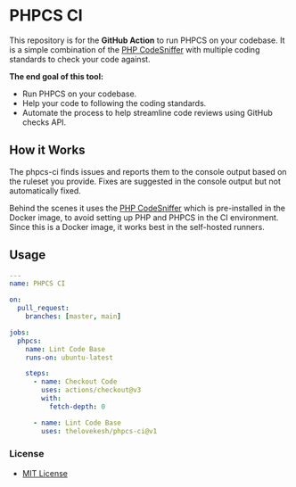 # PHPCS CI

This repository is for the **GitHub Action** to run PHPCS on your codebase. It is a simple combination of the [PHP CodeSniffer](https://github.com/squizlabs/PHP_CodeSniffer) with multiple coding standards to check your code against.

**The end goal of this tool:**

- Run PHPCS on your codebase.
- Help your code to following the coding standards.
- Automate the process to help streamline code reviews using GitHub checks API.

## How it Works

The phpcs-ci finds issues and reports them to the console output based on the ruleset you provide. Fixes are suggested in the console output but not automatically fixed.

Behind the scenes it uses the [PHP CodeSniffer](https://github.com/squizlabs/PHP_CodeSniffer) which is pre-installed in the Docker image, to avoid setting up PHP and PHPCS in the CI environment. Since this is a Docker image, it works best in the self-hosted runners.

## Usage

```yml
---
name: PHPCS CI

on:
  pull_request:
    branches: [master, main]

jobs:
  phpcs:
    name: Lint Code Base
    runs-on: ubuntu-latest

    steps:
      - name: Checkout Code
        uses: actions/checkout@v3
        with:
          fetch-depth: 0

      - name: Lint Code Base
        uses: thelovekesh/phpcs-ci@v1
```

### License

- [MIT License](https://github.com/github/super-linter/blob/main/LICENSE)
